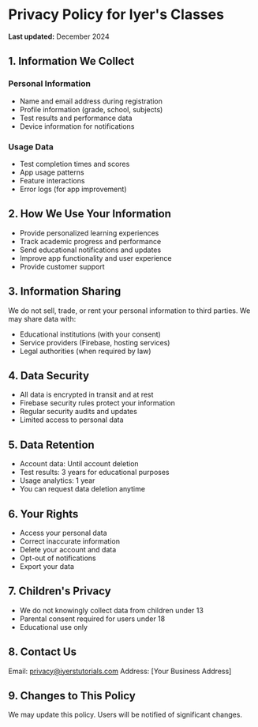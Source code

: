 # Privacy Policy for Iyer's Classes

**Last updated:** December 2024

## 1. Information We Collect

### Personal Information
- Name and email address during registration
- Profile information (grade, school, subjects)
- Test results and performance data
- Device information for notifications

### Usage Data
- Test completion times and scores
- App usage patterns
- Feature interactions
- Error logs (for app improvement)

## 2. How We Use Your Information

- Provide personalized learning experiences
- Track academic progress and performance
- Send educational notifications and updates
- Improve app functionality and user experience
- Provide customer support

## 3. Information Sharing

We do not sell, trade, or rent your personal information to third parties. We may share data with:
- Educational institutions (with your consent)
- Service providers (Firebase, hosting services)
- Legal authorities (when required by law)

## 4. Data Security

- All data is encrypted in transit and at rest
- Firebase security rules protect your information
- Regular security audits and updates
- Limited access to personal data

## 5. Data Retention

- Account data: Until account deletion
- Test results: 3 years for educational purposes
- Usage analytics: 1 year
- You can request data deletion anytime

## 6. Your Rights

- Access your personal data
- Correct inaccurate information
- Delete your account and data
- Opt-out of notifications
- Export your data

## 7. Children's Privacy

- We do not knowingly collect data from children under 13
- Parental consent required for users under 18
- Educational use only

## 8. Contact Us

Email: privacy@iyerstutorials.com
Address: [Your Business Address]

## 9. Changes to This Policy

We may update this policy. Users will be notified of significant changes. 